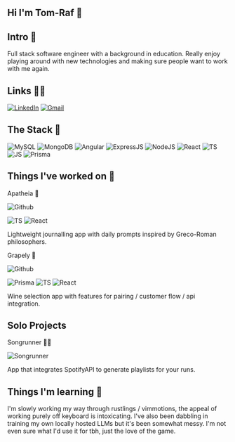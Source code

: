 ## Hi I'm Tom-Raf 👋

## Intro 🍮

Full stack software engineer with a background in education. Really enjoy playing around with new technologies and making sure people want to work with me again.


## Links 👨‍💻

[![LinkedIn](https://img.icons8.com/color/48/000000/linkedin.png)](https://www.linkedin.com/in/anthony-thomas-f/)
[![Gmail](https://img.icons8.com/color/48/000000/gmail-new.png)](mailto:tom.effraf@gmail.com)


## The Stack 🥞

![MySQL](https://img.shields.io/badge/MySQL-005C84?style=for-the-badge&logo=mysql&logoColor=white)
![MongoDB](https://img.shields.io/badge/MongoDB-4EA94B?style=for-the-badge&logo=mongodb&logoColor=white)
![Angular](https://img.shields.io/badge/AngularJS-E23237?style=for-the-badge&logo=angularjs&logoColor=white)
![ExpressJS](https://img.shields.io/badge/Express%20js-000000?style=for-the-badge&logo=express&logoColor=white)
![NodeJS](https://img.shields.io/badge/Node%20js-339933?style=for-the-badge&logo=nodedotjs&logoColor=white)
![React](https://img.shields.io/badge/React-20232A?style=for-the-badge&logo=react&logoColor=61DAFB)
![TS](https://img.shields.io/badge/TypeScript-007ACC?style=for-the-badge&logo=typescript&logoColor=white)
![JS](https://img.shields.io/badge/JavaScript-323330?style=for-the-badge&logo=javascript&logoColor=F7DF1E)
![Prisma](https://img.shields.io/badge/Prisma-3982CE?style=for-the-badge&logo=Prisma&logoColor=white)

## Things I've worked on 🚀

Apatheia 📖

![Github](https://github.com/tom-raf/apatheia-project) 

![TS](https://img.shields.io/badge/TypeScript-007ACC?style=for-the-badge&logo=typescript&logoColor=white)
![React](https://img.shields.io/badge/React-20232A?style=for-the-badge&logo=react&logoColor=61DAFB)

Lightweight journalling app with daily prompts inspired by Greco-Roman philosophers.

Grapely 🍇

![Github](https://github.com/Adrlloyd/grapely-project)

![Prisma](https://img.shields.io/badge/Prisma-3982CE?style=for-the-badge&logo=Prisma&logoColor=white)
![TS](https://img.shields.io/badge/TypeScript-007ACC?style=for-the-badge&logo=typescript&logoColor=white)
![React](https://img.shields.io/badge/React-20232A?style=for-the-badge&logo=react&logoColor=61DAFB)

Wine selection app with features for pairing / customer flow / api integration.

## Solo Projects

Songrunner 🏃🎶

![Songrunner](https://github.com/tom-raf/SongRunner)

App that integrates SpotifyAPI to generate playlists for your runs. 




## Things I'm learning 📓

I'm slowly working my way through rustlings / vimmotions, the appeal of working purely off keyboard is intoxicating. I've also been dabbling in training my own locally hosted LLMs but it's been somewhat messy. I'm not even sure what I'd use it for tbh, just the love of the game.


<!--
**tom-raf/tom-raf** is a ✨ _special_ ✨ repository because its `README.md` (this file) appears on your GitHub profile.

Here are some ideas to get you started:

- 🔭 I’m currently working on ...
- 🌱 I’m currently learning ...
- 👯 I’m looking to collaborate on ...
- 🤔 I’m looking for help with ...
- 💬 Ask me about ...
- 📫 How to reach me: ...
- 😄 Pronouns: ...
- ⚡ Fun fact: ...
-->
